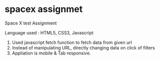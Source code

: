 # spacex assignmet
Space X test Assignment

Language used : HTML5, CSS3, Javascript

1) Used javascript fetch function to fetch data from given url
2) Instead of manipulating URL, directly changing data on click of filters
3) Appliation is mobile & Tab responsive.
